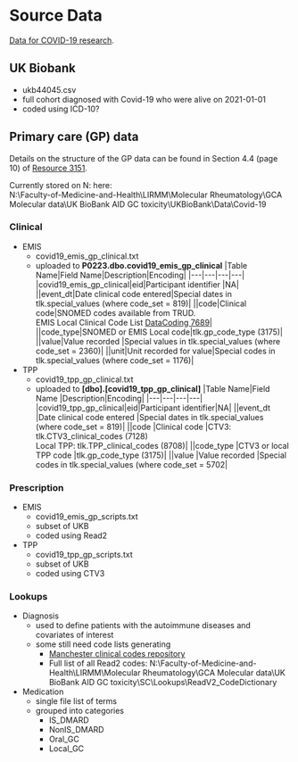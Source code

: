 # Source Data
[Data for COVID-19 research](https://biobank.ndph.ox.ac.uk/showcase/exinfo.cgi?src=COVID19).

## UK Biobank
- ukb44045.csv
- full cohort diagnosed with Covid-19 who were alive on 2021-01-01
- coded using ICD-10?

## Primary care (GP) data  
Details on the structure of the GP data can be found in Section 4.4 (page 10) of [Resource 3151](https://biobank.ndph.ox.ac.uk/showcase/showcase/docs/gp4covid19.pdf).  

Currently stored on N: here:  
N:\Faculty-of-Medicine-and-Health\LIRMM\Molecular Rheumatology\GCA Molecular data\UK BioBank AID GC toxicity\UKBioBank\Data\Covid-19  

### Clinical
- EMIS
	- covid19_emis_gp_clinical.txt  
	- uploaded to **P0223.dbo.covid19_emis_gp_clinical**
		|Table Name|Field Name|Description|Encoding|
		|---|---|---|---|
		|covid19_emis_gp_clinical|eid|Participant identifier |NA|
		||event_dt|Date clinical code entered|Special dates in tlk.special_values (where code_set = 819)|
		||code|Clinical code|SNOMED codes available from TRUD. <br/>EMIS Local Clinical Code List [DataCoding 7689](http://biobank.ndph.ox.ac.uk/showcase/coding.cgi?id=7689)|
		||code_type|SNOMED or EMIS Local code|tlk.gp_code_type (3175)|
		||value|Value recorded |Special values in tlk.special_values (where code_set = 2360)|
		||unit|Unit recorded for value|Special codes in tlk.special_values (where code_set = 1176)|
- TPP
	- covid19_tpp_gp_clinical.txt 
	- uploaded to **[dbo].[covid19_tpp_gp_clinical]**
		|Table Name|Field Name |Description|Encoding|
		|---|---|---|---|
		|covid19_tpp_gp_clinical|eid|Participant identifier|NA|
		||event_dt |Date clinical code entered |Special dates in tlk.special_values (where code_set = 819)|
		||code |Clinical code |CTV3: tlk.CTV3_clinical_codes (7128) <br/>Local TPP: tlk.TPP_clinical_codes (8708)|
		||code_type |CTV3 or local TPP code |tlk.gp_code_type (3175)|
		||value |Value recorded |Special codes in tlk.special_values (where code_set = 5702|

### Prescription
- EMIS
	- covid19_emis_gp_scripts.txt  
	- subset of UKB
	- coded using Read2	
- TPP 
	- covid19_tpp_gp_scripts.txt 
	- subset of UKB
	- coded using CTV3
	
### Lookups
- Diagnosis
	- used to define patients with the autoimmune diseases and covariates of interest
	- some still need code lists generating
		- [Manchester clinical codes repository](https://clinicalcodes.rss.mhs.man.ac.uk/)
		- Full list of all Read2 codes: N:\Faculty-of-Medicine-and-Health\LIRMM\Molecular Rheumatology\GCA Molecular data\UK BioBank AID GC toxicity\SC\Lookups\ReadV2_CodeDictionary
- Medication 
	- single file list of terms
	- grouped into categories
		- IS_DMARD
		- NonIS_DMARD
		- Oral_GC
		- Local_GC
